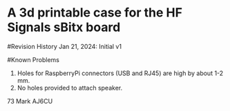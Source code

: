 # A 3d printable case for the HF Signals sBitx board

#Revision History
Jan 21, 2024:	Initial v1

#Known Problems
1. Holes for RaspberryPi connectors (USB and RJ45) are high by about 1-2 mm. 
2. No holes provided to attach speaker.




73
Mark
AJ6CU
